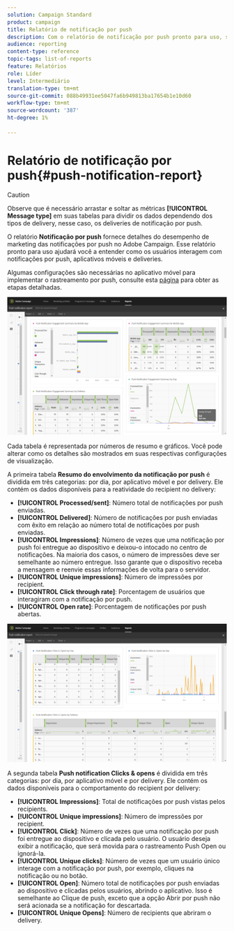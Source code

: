 ```yaml
---
solution: Campaign Standard
product: campaign
title: Relatório de notificação por push
description: Com o relatório de notificação por push pronto para uso, saiba mais sobre o sucesso das notificações por push.
audience: reporting
content-type: reference
topic-tags: list-of-reports
feature: Relatórios
role: Líder
level: Intermediário
translation-type: tm+mt
source-git-commit: 088b49931ee5047fa6b949813ba17654b1e10d60
workflow-type: tm+mt
source-wordcount: '387'
ht-degree: 1%

---
```



# Relatório de notificação por push{#push-notification-report}

>[!CAUTION]
>
>Observe que é necessário arrastar e soltar as métricas **[!UICONTROL Message type]** em suas tabelas para dividir os dados dependendo dos tipos de delivery, nesse caso, os deliveries de notificação por push.

O relatório **Notificação por push** fornece detalhes do desempenho de marketing das notificações por push no Adobe Campaign. Esse relatório pronto para uso ajudará você a entender como os usuários interagem com notificações por push, aplicativos móveis e deliveries.

Algumas configurações são necessárias no aplicativo móvel para implementar o rastreamento por push, consulte esta [página](../../administration/using/push-tracking.md) para obter as etapas detalhadas.

![](assets/dynamic_report_push.png)

Cada tabela é representada por números de resumo e gráficos. Você pode alterar como os detalhes são mostrados em suas respectivas configurações de visualização.

A primeira tabela **Resumo do envolvimento da notificação por push** é dividida em três categorias: por dia, por aplicativo móvel e por delivery. Ele contém os dados disponíveis para a reatividade do recipient no delivery:

* **[!UICONTROL Processed/sent]**: Número total de notificações por push enviadas.
* **[!UICONTROL Delivered]**: Número de notificações por push enviadas com êxito em relação ao número total de notificações por push enviadas.
* **[!UICONTROL Impressions]**: Número de vezes que uma notificação por push foi entregue ao dispositivo e deixou-o intocado no centro de notificações. Na maioria dos casos, o número de impressões deve ser semelhante ao número entregue. Isso garante que o dispositivo receba a mensagem e reenvie essas informações de volta para o servidor.
* **[!UICONTROL Unique impressions]**: Número de impressões por recipient.
* **[!UICONTROL Click through rate]**: Porcentagem de usuários que interagiram com a notificação por push.
* **[!UICONTROL Open rate]**: Porcentagem de notificações por push abertas.

![](assets/dynamic_report_push_2.png)

A segunda tabela **Push notification Clicks &amp; opens** é dividida em três categorias: por dia, por aplicativo móvel e por delivery. Ele contém os dados disponíveis para o comportamento do recipient por delivery:

* **[!UICONTROL Impressions]**: Total de notificações por push vistas pelos recipients.
* **[!UICONTROL Unique impressions]**: Número de impressões por recipient.
* **[!UICONTROL Click]**: Número de vezes que uma notificação por push foi entregue ao dispositivo e clicada pelo usuário. O usuário deseja exibir a notificação, que será movida para o rastreamento Push Open ou ignorá-la.
* **[!UICONTROL Unique clicks]**: Número de vezes que um usuário único interage com a notificação por push, por exemplo, cliques na notificação ou no botão.
* **[!UICONTROL Open]**: Número total de notificações por push enviadas ao dispositivo e clicadas pelos usuários, abrindo o aplicativo. Isso é semelhante ao Clique de push, exceto que a opção Abrir por push não será acionada se a notificação for descartada.
* **[!UICONTROL Unique Opens]**: Número de recipients que abriram o delivery.

